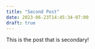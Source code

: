 ```yaml
---
title: "Second Post"
date: 2023-06-23T14:45:34-07:00
draft: true
---
```

This is the post that is secondary!